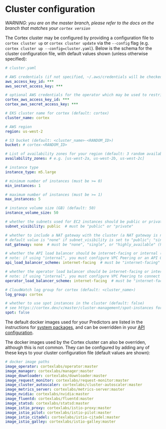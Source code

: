 # Cluster configuration

_WARNING: you are on the master branch, please refer to the docs on the branch that matches your `cortex version`_

The Cortex cluster may be configured by providing a configuration file to `cortex cluster up` or `cortex cluster update` via the `--config` flag (e.g. `cortex cluster up --config=cluster.yaml`). Below is the schema for the cluster configuration file, with default values shown (unless otherwise specified):

<!-- CORTEX_VERSION_MINOR -->
```yaml
# cluster.yaml

# AWS credentials (if not specified, ~/.aws/credentials will be checked) (can be overridden by $AWS_ACCESS_KEY_ID and $AWS_SECRET_ACCESS_KEY)
aws_access_key_id: ***
aws_secret_access_key: ***

# optional AWS credentials for the operator which may be used to restrict its AWS access (defaults to the AWS credentials set above)
cortex_aws_access_key_id: ***
cortex_aws_secret_access_key: ***

# EKS cluster name for cortex (default: cortex)
cluster_name: cortex

# AWS region
region: us-west-2

# S3 bucket (default: <cluster_name>-<RANDOM_ID>)
bucket: # cortex-<RANDOM_ID>

# List of availability zones for your region (default: 3 random availability zones from the specified region)
availability_zones: # e.g. [us-west-2a, us-west-2b, us-west-2c]

# instance type
instance_type: m5.large

# minimum number of instances (must be >= 0)
min_instances: 1

# maximum number of instances (must be >= 1)
max_instances: 5

# instance volume size (GB) (default: 50)
instance_volume_size: 50

# whether the subnets used for EC2 instances should be public or private (default: "public")
subnet_visibility: public  # must be "public" or "private"

# whether to include a NAT gateway with the cluster (a NAT gateway is necessary when using private subnets)
# default value is "none" if subnet_visibility is set to "public"; "single" if subnet_visibility is "private"
nat_gateway: none  # must be "none", "single", or "highly_available" (highly_available means one NAT gateway per availability zone)

# whether the API load balancer should be internet-facing or internal (default: "internet-facing")
# note: if using "internal", you must configure VPC Peering or an API Gateway VPC Link to connect to your APIs (see www.cortex.dev/guides/vpc-peering or www.cortex.dev/guides/api-gateway)
api_load_balancer_scheme: internet-facing  # must be "internet-facing" or "internal"

# whether the operator load balancer should be internet-facing or internal (default: "internet-facing")
# note: if using "internal", you must configure VPC Peering to connect your CLI to your cluster operator (see www.cortex.dev/guides/vpc-peering)
operator_load_balancer_scheme: internet-facing  # must be "internet-facing" or "internal"

# CloudWatch log group for cortex (default: <cluster_name>)
log_group: cortex

# whether to use spot instances in the cluster (default: false)
# see https://cortex.dev/v/master/cluster-management/spot-instances for additional details on spot configuration
spot: false
```

The default docker images used for your Predictors are listed in the instructions for [system packages](../deployments/system-packages.md), and can be overridden in your [API configuration](../deployments/api-configuration.md).

The docker images used by the Cortex cluster can also be overriden, although this is not common. They can be configured by adding any of these keys to your cluster configuration file (default values are shown):

<!-- CORTEX_VERSION_BRANCH_STABLE -->
```yaml
# docker image paths
image_operator: cortexlabs/operator:master
image_manager: cortexlabs/manager:master
image_downloader: cortexlabs/downloader:master
image_request_monitor: cortexlabs/request-monitor:master
image_cluster_autoscaler: cortexlabs/cluster-autoscaler:master
image_metrics_server: cortexlabs/metrics-server:master
image_nvidia: cortexlabs/nvidia:master
image_fluentd: cortexlabs/fluentd:master
image_statsd: cortexlabs/statsd:master
image_istio_proxy: cortexlabs/istio-proxy:master
image_istio_pilot: cortexlabs/istio-pilot:master
image_istio_citadel: cortexlabs/istio-citadel:master
image_istio_galley: cortexlabs/istio-galley:master
```
